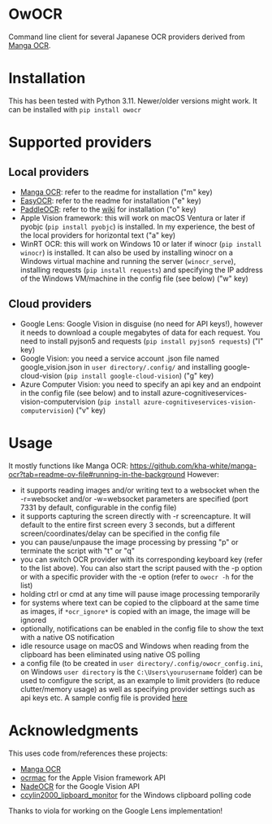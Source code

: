 # OwOCR

Command line client for several Japanese OCR providers derived from [Manga OCR](https://github.com/kha-white/manga-ocr).

# Installation

This has been tested with Python 3.11. Newer/older versions might work. It can be installed with `pip install owocr`

# Supported providers

## Local providers
- [Manga OCR](https://github.com/kha-white/manga-ocr): refer to the readme for installation ("m" key)
- [EasyOCR](https://github.com/JaidedAI/EasyOCR): refer to the readme for installation ("e" key)
- [PaddleOCR](https://github.com/PaddlePaddle/PaddleOCR): refer to the [wiki](https://github.com/PaddlePaddle/PaddleOCR/blob/release/2.7/doc/doc_en/quickstart_en.md) for installation ("o" key)
- Apple Vision framework: this will work on macOS Ventura or later if pyobjc (`pip install pyobjc`) is installed. In my experience, the best of the local providers for horizontal text ("a" key)
- WinRT OCR: this will work on Windows 10 or later if winocr (`pip install winocr`) is installed. It can also be used by installing winocr on a Windows virtual machine and running the server (`winocr_serve`), installing requests (`pip install requests`) and specifying the IP address of the Windows VM/machine in the config file (see below) ("w" key)

## Cloud providers
- Google Lens: Google Vision in disguise (no need for API keys!), however it needs to download a couple megabytes of data for each request. You need to install pyjson5 and requests (`pip install pyjson5 requests`) ("l" key)
- Google Vision: you need a service account .json file named google_vision.json in `user directory/.config/` and installing google-cloud-vision (`pip install google-cloud-vision`) ("g" key)
- Azure Computer Vision: you need to specify an api key and an endpoint in the config file (see below) and to install azure-cognitiveservices-vision-computervision (`pip install azure-cognitiveservices-vision-computervision`) ("v" key)

# Usage

It mostly functions like Manga OCR: https://github.com/kha-white/manga-ocr?tab=readme-ov-file#running-in-the-background
However:
- it supports reading images and/or writing text to a websocket when the -r=websocket and/or -w=websocket parameters are specified (port 7331 by default, configurable in the config file)
- it supports capturing the screen directly with -r screencapture. It will default to the entire first screen every 3 seconds, but a different screen/coordinates/delay can be specified in the config file
- you can pause/unpause the image processing by pressing "p" or terminate the script with "t" or "q"
- you can switch OCR provider with its corresponding keyboard key (refer to the list above). You can also start the script paused with the -p option or with a specific provider with the -e option (refer to `owocr -h` for the list)
- holding ctrl or cmd at any time will pause image processing temporarily
- for systems where text can be copied to the clipboard at the same time as images, if `*ocr_ignore*` is copied with an image, the image will be ignored
- optionally, notifications can be enabled in the config file to show the text with a native OS notification
- idle resource usage on macOS and Windows when reading from the clipboard has been eliminated using native OS polling
- a config file (to be created in `user directory/.config/owocr_config.ini`, on Windows `user directory` is the `C:\Users\yourusername` folder) can be used to configure the script, as an example to limit providers (to reduce clutter/memory usage) as well as specifying provider settings such as api keys etc. A sample config file is provided [here](https://raw.githubusercontent.com/AuroraWright/owocr/master/owocr_config.ini)

# Acknowledgments

This uses code from/references these projects:
- [Manga OCR](https://github.com/kha-white/manga-ocr)
- [ocrmac](https://github.com/straussmaximilian/ocrmac) for the Apple Vision framework API
- [NadeOCR](https://github.com/Natsume-197/NadeOCR) for the Google Vision API
- [ccylin2000_lipboard_monitor](https://github.com/vaimalaviya1233/ccylin2000_lipboard_monitor) for the Windows clipboard polling code

Thanks to viola for working on the Google Lens implementation!